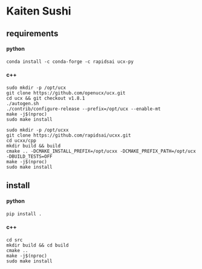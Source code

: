# Kaiten Sushi

## requirements
#### python
```conda install -c conda-forge -c rapidsai ucx-py```

#### c++
```
sudo mkdir -p /opt/ucx
git clone https://github.com/openucx/ucx.git
cd ucx && git checkout v1.8.1
./autogen.sh
./contrib/configure-release --prefix=/opt/ucx --enable-mt
make -j$(nproc)
sudo make install

sudo mkdir -p /opt/ucxx
git clone https://github.com/rapidsai/ucxx.git
cd ucxx/cpp
mkdir build && build
cmake .. -DCMAKE_INSTALL_PREFIX=/opt/ucxx -DCMAKE_PREFIX_PATH=/opt/ucx -DBUILD_TESTS=OFF
make -j$(nproc)
sudo make install
```


## install
#### python
 ```pip install .```

#### c++
```
cd src
mkdir build && cd build
cmake ..
make -j$(nproc)
sudo make install
```